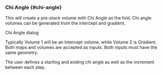 ### Chi Angle {#chi-angle}

This will create a pre-stack volume with Chi Angle as the fold. Chi angle volumes can be generated from the intercept and gradient.

Chi Angle dialog

Typically Volume 1 will be an Intercept volume, while Volume 2 is Gradient. Both maps and volumes are accepted as inputs. Both inputs must have the same geometry.

The user defines a starting and ending chi angle as well as the increment between each step.